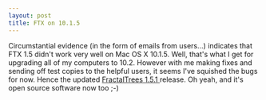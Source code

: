 ```yaml
---
layout: post
title: FTX on 10.1.5
---
```

<p>Circumstantial evidence (in the form of emails from users...) indicates that FTX 1.5 didn't work very well on Mac OS X 10.1.5. Well, that's what I get for upgrading all of my computers to 10.2. However with me making fixes and sending off test copies to the helpful users, it seems I've squished the bugs for now. Hence the updated <a href="/fractaltrees/">FractalTrees 1.5.1 </a>release. Oh yeah, and it's open source software now too ;-) </p>
